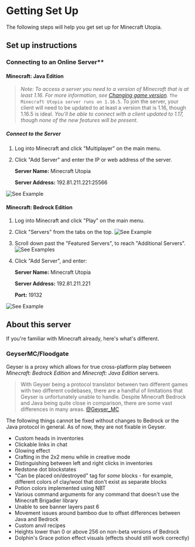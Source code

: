 # Getting Set Up

The following steps will help you get set up for Minecraft Utopia.

## Set up instructions

### Connecting to an Online Server**

#### Minecraft: Java Edition

> *Note: To access a server you need to a version of Minecraft that is at least 1.16. For more information, see [Changing game version](https://help.minecraft.net/hc/en-us/articles/360034754852-Changing-game-versions-).*
`The Minecraft Utopia server runs on 1.16.5`. To join the server, your client will need to be updated to at least a version that is 1.16, though 1.16.5 is ideal.
*You'll be able to connect with a client updated to 1.17, though none of the new features will be present.*


##### Connect to the Server

1. Log into Minecraft and click "Multiplayer" on the main menu.  

2. Click "Add Server" and enter the IP or web address of the server.

      **Server Name:** Minecraft Utopia

      **Server Address:** 192.81.211.221:25566

![See Example](https://user-images.githubusercontent.com/54556405/123692677-1b662280-d825-11eb-892b-c5c1bfa692df.png?raw=true)



#### Minecraft: Bedrock Edition

1. Log into Minecraft and click "Play" on the main menu.
2. Click "Servers" from the tabs on the top.
![See Example](https://user-images.githubusercontent.com/56898088/123838480-0ac3b400-d8da-11eb-98ba-df1838f1f8ac.png)

4. Scroll down past the "Featured Servers", to reach "Additional Servers".
![See Examples](https://user-images.githubusercontent.com/56898088/123838581-229b3800-d8da-11eb-9e0a-6a1d0e80ec9b.png)

5. Click "Add Server", and enter:

      **Server Name:** Minecraft Utopia

      **Server Address:** 192.81.211.221

      **Port:** 19132

![See Example](https://user-images.githubusercontent.com/54556405/123692297-a7c41580-d824-11eb-9af2-da2efdd33a1a.PNG?raw=true)




## About this server

If you're familiar with Minecraft already, here's what's different.

### GeyserMC/Floodgate

Geyser is a proxy which allows for true cross-platform play between *Minecraft: Bedrock Edition* and *Minecraft: Java Edition* servers.

> With Geyser being a protocol translator between two different games with two different codebases, there are a handful of limitations that Geyser is unfortunately unable to handle. Despite Minecraft Bedrock and Java being quite close in comparison, there are some vast differences in many areas. [@Geyser_MC](https://github.com/GeyserMC/Geyser)

The following things cannot be fixed without changes to Bedrock or the Java protocol in general. As of now, they are not fixable in Geyser.

- Custom heads in inventories
- Clickable links in chat
- Glowing effect
- Crafting in the 2x2 menu while in creative mode
- Distinguishing between left and right clicks in inventories
- Redstone dot blockstates
- "Can be placed on/destroyed" tag for *some* blocks - for example, different colors of clay/wool that don't exist as separate blocks
- Potion colors implemented using NBT
- Various command arguments for any command that doesn't use the Minecraft Brigadier library
- Unable to see banner layers past 6
- Movement issues around bamboo due to offset differences between Java and Bedrock
- Custom anvil recipes
- Heights lower than 0 or above 256 on non-beta versions of Bedrock
- Dolphin's Grace potion effect visuals (effects should still work correctly)
